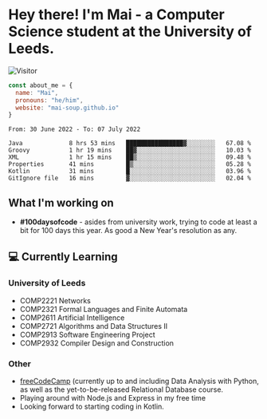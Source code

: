 # Hey there! I'm Mai - a Computer Science student at the University of Leeds.

![Visitor](https://visitor-badge.laobi.icu/badge?page_id=mai-soup.mai-soup)

```javascript
const about_me = {
  name: "Mai",
  pronouns: "he/him",
  website: "mai-soup.github.io"
}
```

<!--START_SECTION:waka-->

```text
From: 30 June 2022 - To: 07 July 2022

Java             8 hrs 53 mins   ████████████████▓░░░░░░░░   67.08 %
Groovy           1 hr 19 mins    ██▓░░░░░░░░░░░░░░░░░░░░░░   10.03 %
XML              1 hr 15 mins    ██▒░░░░░░░░░░░░░░░░░░░░░░   09.48 %
Properties       41 mins         █▒░░░░░░░░░░░░░░░░░░░░░░░   05.28 %
Kotlin           31 mins         █░░░░░░░░░░░░░░░░░░░░░░░░   03.96 %
GitIgnore file   16 mins         ▓░░░░░░░░░░░░░░░░░░░░░░░░   02.04 %
```

<!--END_SECTION:waka-->
<!--<img src="https://github-readme-stats.vercel.app/api?username=mai-soup&show_icons=true&theme=gruvbox" />
<img src="https://github-readme-stats.vercel.app/api/top-langs/?username=mai-soup&langs_count=8&layout=compact&theme=gruvbox" />-->

## What I'm working on

* __#100daysofcode__ - asides from university work, trying to code at least a bit for 100 days this year. As good a New Year's resolution as any.

## 💻 Currently Learning

### University of Leeds
* COMP2221 Networks
* COMP2321 Formal Languages and Finite Automata
* COMP2611 Artificial Intelligence
* COMP2721 Algorithms and Data Structures II
* COMP2913 Software Engineering Project
* COMP2932 Compiler Design and Construction

### Other
* [freeCodeCamp](https://www.freecodecamp.org/) (currently up to and including Data Analysis with Python, as well as the yet-to-be-released Relational Database course.
* Playing around with Node.js and Express in my free time
* Looking forward to starting coding in Kotlin.
